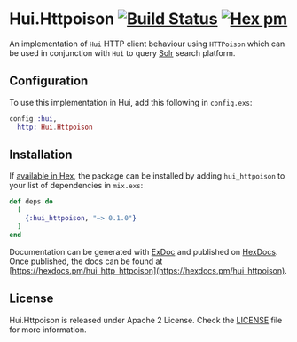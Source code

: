 # Hui.Httpoison [![Build Status](https://travis-ci.org/boonious/hui_httpoison.svg?branch=master)](https://travis-ci.org/boonious/hui_httpoison) [![Hex pm](http://img.shields.io/hexpm/v/hui_httpoison.svg?style=flat)](https://hex.pm/packages/hui_httpoison)

An implementation of `Hui` HTTP client behaviour using `HTTPoison` which can be used in conjunction with `Hui` to query [Solr](http://lucene.apache.org/solr/) search platform.

## Configuration

To use this implementation in Hui, add this following in `config.exs`:

```elixir
config :hui,
  http: Hui.Httpoison
```

## Installation

If [available in Hex](https://hex.pm/docs/publish), the package can be installed
by adding `hui_httpoison` to your list of dependencies in `mix.exs`:

```elixir
def deps do
  [
    {:hui_httpoison, "~> 0.1.0"}
  ]
end
```

Documentation can be generated with [ExDoc](https://github.com/elixir-lang/ex_doc)
and published on [HexDocs](https://hexdocs.pm). Once published, the docs can
be found at [https://hexdocs.pm/hui_http_httpoison](https://hexdocs.pm/hui_httpoison).

## License

Hui.Httpoison is released under Apache 2 License. Check the [LICENSE](https://github.com/boonious/hui_httpoison/blob/master/LICENSE) file for more information.

